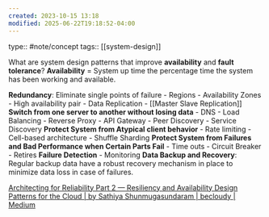 ```yaml
---
created: 2023-10-15 13:18
modified: 2025-06-22T19:18:52-04:00
---
```

type:: #note/concept 
tags:: [[system-design]]

What are system design patterns that improve **availability** and **fault tolerance**?
**Availability** =  System up time the percentage time the system has been working and available.

**Redundancy**: Eliminate single points of failure
	- Regions
	- Availability Zones
	- High availability pair
	- Data Replication
		- [[Master Slave Replication]]
**Switch from one server to another without losing data**
	- DNS
	- Load Balancing
	- Reverse Proxy
	- API Gateway
	- Peer Discovery
	- Service Discovery
**Protect System from Atypical client behavior**
	- Rate limiting
	- Cell-based architecture
	- Shuffle Sharding
**Protect System from Failures and Bad Performance when Certain Parts Fail**
	- Time outs
	- Circuit Breaker
	- Retires
**Failure Detection**
	- Monitoring
**Data Backup and Recovery**: Regular backup data have a robust recovery mechanism in place to minimize data loss in case of failures.

[Architecting for Reliability Part 2 — Resiliency and Availability Design Patterns for the Cloud | by Sathiya Shunmugasundaram | becloudy | Medium](https://medium.com/becloudy/architecting-for-reliability-part-2-resiliency-and-availability-design-patterns-for-the-cloud-cf7aaaed0df2)

